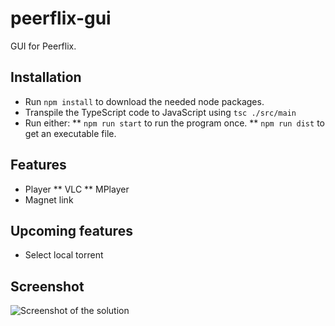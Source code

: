 # peerflix-gui
GUI for Peerflix.

## Installation
* Run `npm install` to download the needed node packages.
* Transpile the TypeScript code to JavaScript using `tsc ./src/main`
* Run either:
 ** `npm run start` to run the program once.
 ** `npm run dist` to get an executable file.

## Features
* Player
 ** VLC
 ** MPlayer
* Magnet link

## Upcoming features
* Select local torrent

## Screenshot
![Screenshot of the solution][screenshot]

[screenshot]: https://i.gyazo.com/753951cab9a1d6fd51dc13339ff5693b.png "Screenshot of the solution"
